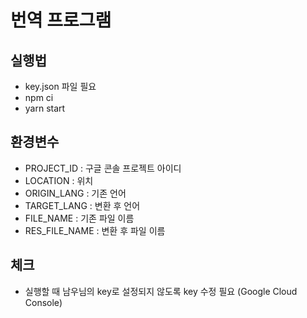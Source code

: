# 번역 프로그램

## 실행법
- key.json 파일 필요
- npm ci
- yarn start

## 환경변수
- PROJECT_ID : 구글 콘솔 프로젝트 아이디
- LOCATION : 위치
- ORIGIN_LANG : 기존 언어
- TARGET_LANG : 변환 후 언어
- FILE_NAME : 기존 파일 이름
- RES_FILE_NAME : 변환 후 파일 이름

## 체크
- 실행할 때 남우님의 key로 설정되지 않도록 key 수정 필요 (Google Cloud Console)
